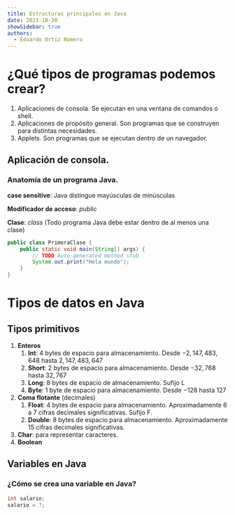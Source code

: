 ```yaml
---
title: Estructuras principales en Java
date: 2023-10-30
showSidebar: true
authors:
  - Eduardo Ortiz Romero
---
```

# ¿Qué tipos de programas podemos crear?
1. Aplicaciones de consola.
	Se ejecutan en una ventana de comandos o shell.
2. Aplicaciones de propósito general.
	Son programas que se construyen para distintas necesidades.
3. Applets.
	Son programas que se ejecutan dentro de un navegador.
## Aplicación de consola.
### Anatomía de un programa Java.

**case sensitive**: Java distingue mayúsculas de minúsculas

**Modificador de acceso**: *public*

**Clase**: *class* (Todo programa Java debe estar dentro de al menos una clase)

```java
public class PrimeraClase {
	public static void main(String[] args) {
		// TODO Auto-generated method stub
		System.out.print("Hola mundo");
	}
}
```

# Tipos de datos en Java

## Tipos primitivos
1. **Enteros**
	1. **Int**: $4$ bytes de espacio para almacenamiento. Desde $-2,147,483,648$ hasta $2,147,483,647$
	2. **Short**: $2$ bytes de espacio para almacenamiento. Desde $-32,768$ hasta $32,767$
	3. **Long**: $8$ bytes de espacio de almacenamiento. Sufijo L
	4. **Byte**: $1$ byte de espacio para almacenamiento. Desde $-128$ hasta $127$
2. **Coma flotante** (decimales)
	1. **Float**: $4$ bytes de espacio para almacenamiento. Aproximadamente 6 a 7 cifras decimales significativas. Sufijo F.
	2. **Double**: 8 bytes de espacio para almacenamiento. Aproximadamente 15 cifras decimales significativas.
3. **Char**: para representar caracteres.
4. **Boolean**

## Variables en Java
### ¿Cómo se crea una variable en Java?
```java
int salario;
salario = 7;
```



